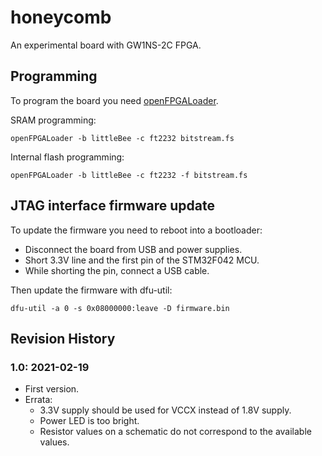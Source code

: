 # honeycomb

An experimental board with GW1NS-2C FPGA.

## Programming

To program the board you need [openFPGALoader](https://github.com/trabucayre/openFPGALoader).

SRAM programming:

```
openFPGALoader -b littleBee -c ft2232 bitstream.fs
```

Internal flash programming:

```
openFPGALoader -b littleBee -c ft2232 -f bitstream.fs
```

## JTAG interface firmware update

To update the firmware you need to reboot into a bootloader:
* Disconnect the board from USB and power supplies.
* Short 3.3V line and the first pin of the STM32F042 MCU.
* While shorting the pin, connect a USB cable.

Then update the firmware with dfu-util:

```
dfu-util -a 0 -s 0x08000000:leave -D firmware.bin
```

## Revision History

### 1.0: 2021-02-19

* First version.
* Errata:
    * 3.3V supply should be used for VCCX instead of 1.8V supply.
    * Power LED is too bright.
    * Resistor values on a schematic do not correspond to the available values.
